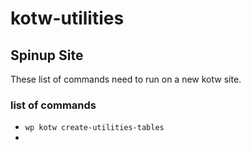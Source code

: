 # kotw-utilities
## Spinup Site
These list of commands need to run on a new kotw site.

### list of commands

- `wp kotw create-utilities-tables`
- 